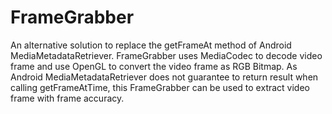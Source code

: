 FrameGrabber
============

An alternative solution to replace the getFrameAt method of Android MediaMetadataRetriever. FrameGrabber uses MediaCodec to decode video frame and use OpenGL to convert the video frame as RGB Bitmap. As Android MediaMetadataRetriever does not guarantee to return result when calling getFrameAtTime, this FrameGrabber can be used to extract video frame with frame accuracy.
